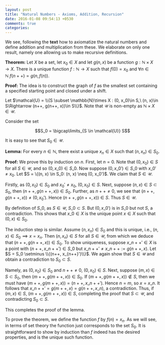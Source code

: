 ```yaml
---
layout: post
title: "Natural Numbers - Axioms, Addition, Recursion"
date: 2016-01-08 09:54:13 +0530
comments: true
categories:
---
```


We see, following the __text__ how to axiomatize the natural numbers and define addition and multiplication from these. We elaborate on only one result, namely one allowing us to make recursive definitions.

**Theorem:** Let $X$ be a set, let $x_0\in X$ and let $g(n, x)$ be a function $g: \mathbb{N} \times X \to X$. There is a unique function $f: \mathbb{N}\to X$ such that $f(0)= x_0$ and $\forall n \in\mathbb{N}\ f(n++) = g(n, f(n))$.

**Proof:** The idea is to construct the graph of $f$ as the smallest set containing a specified starting point and closed under a shift.

Let $\mathcal{U} = \\{S \subset \mathbb{N}\times X : (0, x_0)\in S,\ (n, x)\in S\Rightarrow (n++, g(n++, x))\in S\\}$. Note that $\mathcal{U}$ is non-empty as $\mathbb{N}\times X \in \mathcal{U}$.

Consider the set

$$S_0 = \bigcap\limits_{S \in \mathcal{U}} S$$

It is easy to see that $S_0\in \mathcal{U}$.

**Lemma:** For every $n\in \mathbb{N}$, there exist a unique $x_n\in X$ such that $(n, x_n) \in S_0$.

**Proof:** We prove this by induction on $n$. First, let $n=0$. Note that $(0, x_0)\in S$ for all $S\in \mathcal{U}$, and so $(0, x\_0) \in S\_0$. Now suppose $(0, x\_0')\in S\_0$ with $x\_0'\neq x_0$. Let $S = \\{(n, x) \in S\_0: (n, x) \neq (0, x\_0')$. We claim that $S\in \mathcal{U}$.

Firstly, as $(0, x_0) \in S_0$ and $x_0' \neq x_0$, $(0, x_0)\in S$. Next, suppose $(n, x)\in S \subset S_0$, then  $(n++, g(n++, x))\in S_0$. Further, as $n++ \neq 0$, we see that $(n++, g(n++, x)) \neq (0, x_0')$. Hence $(n++, g(n++, x))\in S$. Thus $S\in \mathcal{U}$.

By definition of $S\_0$, as $S\in \mathcal{U}$, $S\_0 \subset S$. But $(0, x\_0')$ is in $S\_0$ but not $S$, a contradiction. This shows that $x\_0\in X$ is the unique point $x \in X$ such that $(0, x)\in S_0$.

The induction step is similar. Assume $(n, x_n)\in S_0$ and this is unique, i.e., $(n, x)\in S_0 \implies x = x_n$. Then $(n, x_n)\in S$ for all $S \in \mathcal{U}$, from which we deduce that $(n++, g(n++, x))\in S_0$. To show uniqueness, suppose $x\_{n++}'\in X$ is a point with $(n++, x\_{n++}')\in S\_0$ but $x\_{n++}' \neq x\_{n++} := g(n++, x)$. Let $S = S_0 \setminus \\{(n++, x_{n++}')\\}$. We again show that $S \in \mathcal{U}$ and obtain a contradiction to $S_0 \subset S$.

Namely, as $(0, x_0) \in S_0$ and $n++ \neq 0$, $(0, x_0)\in S$. Next, suppose $(m, x)\in S \subset S_0$, then  $(m++, g(m++, x))\in S_0$. If $(m++, g(m++, x)) \notin S$, then we must have $(m++, g(m++, x)) = (n++, x\_{n++}')$. Hence $n = m$, so $x = x\_n$. It follows that $x\_{n++}' = g(m++, x) = g(n++, x\_n)$, a contradiction. Thus, if $(m, x)\in S$, $(m++, g(m++, x)) \in S$, completing the proof that $S\subset \mathcal{U}$, and contradicting $S_0 \subset S$.

This completes the proof of the lemma.

$$\tag*{$\square$}$$

To prove the theorem, we define the function $f$ by $f(n) = x_n$. As we will see, in terms of set theory the function just corresponds to the set $S_0$. It is straightforward to show by induction than $f$ indeed has the desired properties, and is the unique such function.

$$\tag*{$\square$}$$

